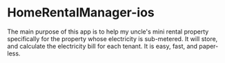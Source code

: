 # HomeRentalManager-ios

The main purpose of this app is to help my uncle's mini rental property specifically for the property whose electricity is sub-metered. It will store, and calculate the electricity bill for each tenant. It is easy, fast, and paper-less.
